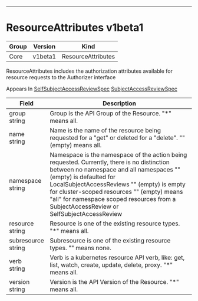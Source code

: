 

-----------
# ResourceAttributes v1beta1



Group        | Version     | Kind
------------ | ---------- | -----------
Core | v1beta1 | ResourceAttributes







ResourceAttributes includes the authorization attributes available for resource requests to the Authorizer interface

<aside class="notice">
Appears In <a href="#selfsubjectaccessreviewspec-v1beta1">SelfSubjectAccessReviewSpec</a> <a href="#subjectaccessreviewspec-v1beta1">SubjectAccessReviewSpec</a> </aside>

Field        | Description
------------ | -----------
group <br /> string | Group is the API Group of the Resource.  "*" means all.
name <br /> string | Name is the name of the resource being requested for a "get" or deleted for a "delete". "" (empty) means all.
namespace <br /> string | Namespace is the namespace of the action being requested.  Currently, there is no distinction between no namespace and all namespaces "" (empty) is defaulted for LocalSubjectAccessReviews "" (empty) is empty for cluster-scoped resources "" (empty) means "all" for namespace scoped resources from a SubjectAccessReview or SelfSubjectAccessReview
resource <br /> string | Resource is one of the existing resource types.  "*" means all.
subresource <br /> string | Subresource is one of the existing resource types.  "" means none.
verb <br /> string | Verb is a kubernetes resource API verb, like: get, list, watch, create, update, delete, proxy.  "*" means all.
version <br /> string | Version is the API Version of the Resource.  "*" means all.







